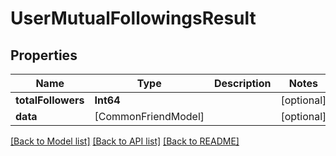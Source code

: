 # UserMutualFollowingsResult

## Properties
Name | Type | Description | Notes
------------ | ------------- | ------------- | -------------
**totalFollowers** | **Int64** |  | [optional] 
**data** | [CommonFriendModel] |  | [optional] 

[[Back to Model list]](../README.md#documentation-for-models) [[Back to API list]](../README.md#documentation-for-api-endpoints) [[Back to README]](../README.md)


